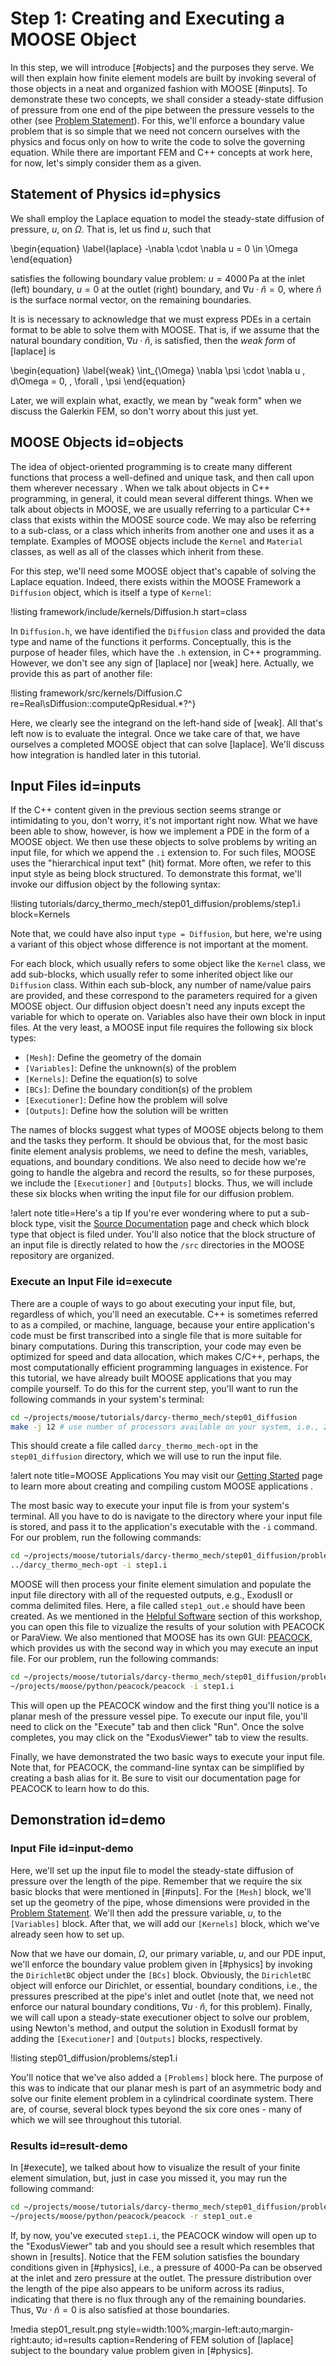 # Step 1: Creating and Executing a MOOSE Object

In this step, we will introduce [#objects] and the purposes they serve. We will then explain how finite element models are built by invoking several of those objects in a neat and organized fashion with MOOSE [#inputs].
To demonstrate these two concepts, we shall consider a steady-state diffusion of pressure from one end of the pipe between the pressure vessels to the other (see [Problem Statement](tutorial.md#problem)). For this, we'll enforce a boundary value problem that is so simple that we need not concern ourselves with the physics and focus only on how to write the code to solve the governing equation. While there are important FEM and C++ concepts at work here, for now, let's simply consider them as a given.

## Statement of Physics id=physics

We shall employ the Laplace equation to model the steady-state diffusion of pressure, $u$, on $\Omega$. That is, let us find $u$, such that

\begin{equation}
\label{laplace}
-\nabla \cdot \nabla u = 0 \in \Omega
\end{equation}

satisfies the following boundary value problem: $u = 4000 \, \textrm{Pa}$ at the inlet (left) boundary, $u = 0$ at the outlet (right) boundary, and $\nabla u \cdot \hat{n} = 0$, where $\hat{n}$ is the surface normal vector, on the remaining boundaries.

It is is necessary to acknowledge that we must express PDEs in a certain format to be able to solve them with MOOSE. That is, if we assume that the natural boundary condition, $\nabla u \cdot \hat{n}$, is satisfied, then the *weak form* of [laplace] is

\begin{equation}
\label{weak}
\int_{\Omega} \nabla \psi \cdot \nabla u \, d\Omega = 0, \, \forall \, \psi
\end{equation}

Later, we will explain what, exactly, we mean by "weak form" when we discuss the Galerkin FEM, so don't worry about this just yet.

## MOOSE Objects id=objects

The idea of object-oriented programming is to create many different functions that process a well-defined and unique task, and then call upon them wherever necessary <!--Provide link to discussion of OOP somewhere on the website here-->. When we talk about objects in C++ programming, in general, it could mean several different things. When we talk about objects in MOOSE, we are usually referring to a particular C++ class that exists within the MOOSE source code. We may also be referring to a sub-class, or a class which inherits from another one and uses it as a template. Examples of MOOSE objects include the `Kernel` and `Material` classes, as well as all of the classes which inherit from these.

For this step, we'll need some MOOSE object that's capable of solving the Laplace equation. Indeed, there exists within the MOOSE Framework a `Diffusion` object, which is itself a type of `Kernel`:

!listing framework/include/kernels/Diffusion.h
         start=class

In `Diffusion.h`, we have identified the `Diffusion` class and provided the data type and name of the functions it performs. Conceptually, this is the purpose of header files, which have the `.h` extension, in C++ programming. However, we don't see any sign of [laplace] nor [weak] here. Actually, we provide this as part of another file:

!listing framework/src/kernels/Diffusion.C
         re=Real\sDiffusion::computeQpResidual.*?^}

Here, we clearly see the integrand on the left-hand side of [weak]. All that's left now is to evaluate the integral. Once we take care of that, we have ourselves a completed MOOSE object that can solve [laplace]. We'll discuss how integration is handled later in this tutorial.

## Input Files id=inputs

If the C++ content given in the previous section seems strange or intimidating to you, don't worry, it's not important right now. What we have been able to show, however, is how we implement a PDE in the form of a MOOSE object. We then use these objects to solve problems by writing an input file, for which we append the `.i` extension to. For such files, MOOSE uses the "hierarchical input text" (hit) format. More often, we refer to this input style as being block structured. To demonstrate this format, we'll invoke our diffusion object by the following syntax:

!listing tutorials/darcy_thermo_mech/step01_diffusion/problems/step1.i block=Kernels

Note that, we could have also input `type = Diffusion`, but here, we're using a variant of this object whose difference is not important at the moment.

For each block, which usually refers to some object like the `Kernel` class, we add sub-blocks, which usually refer to some inherited object like our `Diffusion` class. Within each sub-block, any number of name/value pairs are provided, and these correspond to the parameters required for a given MOOSE object. Our diffusion object doesn't need any inputs except the variable for which to operate on. Variables also have their own block in input files. At the very least, a MOOSE input file requires the following six block types:

- `[Mesh]`: Define the geometry of the domain
- `[Variables]`: Define the unknown(s) of the problem
- `[Kernels]`: Define the equation(s) to solve
- `[BCs]`: Define the boundary condition(s) of the problem
- `[Executioner]`: Define how the problem will solve
- `[Outputs]`: Define how the solution will be written

The names of blocks suggest what types of MOOSE objects belong to them and the tasks they perform. It should be obvious that, for the most basic finite element analysis problems, we need to define the mesh, variables, equations, and boundary conditions. We also need to decide how we're going to handle the algebra and record the results, so for these purposes, we include the `[Executioner]` and `[Outputs]` blocks. Thus, we will include these six blocks when writing the input file for our diffusion problem.

!alert note title=Here's a tip
If you're ever wondering where to put a sub-block type, visit the [Source Documentation](source/index.md) page and check which block type that object is filed under. You'll also notice that the block structure of an input file is directly related to how the `/src` directories in the MOOSE repository are organized.

### Execute an Input File id=execute

There are a couple of ways to go about executing your input file, but, regardless of which, you'll need an executable. C++ is sometimes referred to as a compiled, or machine, language, because your entire application's code must be first transcribed into a single file that is more suitable for binary computations. During this transcription, your code may even be optimized for speed and data allocation, which makes C/C++, perhaps, the most computationally efficient programming languages in existence. For this tutorial, we have already built MOOSE applications that you may compile yourself. To do this for the current step, you'll want to run the following commands in your system's terminal:

```bash
cd ~/projects/moose/tutorials/darcy-thermo_mech/step01_diffusion
make -j 12 # use number of processors available on your system, i.e., 2, 4, ..., 12, or <N_procs>
```

This should create a file called `darcy_thermo_mech-opt` in the `step01_diffusion` directory, which we will use to run the input file.

!alert note title=MOOSE Applications
You may visit our [Getting Started](getting_started/index.md) page to learn more about creating and compiling custom MOOSE applications <!--also mention C++ appendix if I create one and talk about make files and compiling-->.

The most basic way to execute your input file is from your system's terminal. All you have to do is navigate to the directory where your input file is stored, and pass it to the application's executable with the `-i` command. For our problem, run the following commands:

```bash
cd ~/projects/moose/tutorials/darcy-thermo_mech/step01_diffusion/problems
../darcy_thermo_mech-opt -i step1.i
```

MOOSE will then process your finite element simulation and populate the input file directory with all of the requested outputs, e.g., ExodusII or comma delimited files. Here, a file called `step1_out.e` should have been created. As we mentioned in the [Helpful Software](workshop.md#helpful-software) section of this workshop, you can open this file to vizualize the results of your solution with PEACOCK or ParaView. We also mentioned that MOOSE has its own GUI: [PEACOCK](application_usage/peacock.md), which provides us with the second way in which you may execute an input file. For our problem, run the following commands:

```bash
cd ~/projects/moose/tutorials/darcy-thermo_mech/step01_diffusion/problems
~/projects/moose/python/peacock/peacock -i step1.i
```

This will open up the PEACOCK window and the first thing you'll notice is a planar mesh of the pressure vessel pipe. To execute our input file, you'll need to click on the "Execute" tab and then click "Run". Once the solve completes, you may click on the "ExodusViewer" tab to view the results<!--I should provide a graphic for this-->.

Finally, we have demonstrated the two basic ways to execute your input file. Note that, for PEACOCK, the command-line syntax can be simplified by creating a bash alias for it. Be sure to visit our documentation page for PEACOCK to learn how to do this.

## Demonstration id=demo

### Input File id=input-demo

Here, we'll set up the input file to model the steady-state diffusion of pressure over the length of the pipe. Remember that we require the six basic blocks that were mentioned in [#inputs].
For the `[Mesh]` block, we'll set up the geometry of the pipe, whose dimensions were provided in the [Problem Statement](tutorial.md#problem). We'll then add the pressure variable, $u$, to the `[Variables]` block. After that, we will add our `[Kernels]` block, which we've already seen how to set up.

Now that we have our domain, $\Omega$, our primary variable, $u$, and our PDE input, we'll enforce the boundary value problem given in [#physics] by invoking the `DirichletBC` object under the `[BCs]` block. Obviously, the `DirichletBC` object will enforce our Dirichlet, or essential, boundary conditions, i.e., the pressures prescribed at the pipe's inlet and outlet (note that, we need not enforce our natural boundary conditions, $\nabla u \cdot \hat{n}$, for this problem). Finally, we will call upon a steady-state executioner object to solve our problem, using Newton's method, and output the solution in ExodusII format by adding the `[Executioner]` and `[Outputs]` blocks, respectively.

!listing step01_diffusion/problems/step1.i

You'll notice that we've also added a `[Problems]` block here. The purpose of this was to indicate that our planar mesh is part of an asymmetric body and solve our finite element problem in a cylindrical coordinate system. There are, of course, several block types beyond the six core ones - many of which we will see throughout this tutorial.

### Results id=result-demo

In [#execute], we talked about how to visualize the result of your finite element simulation, but, just in case you missed it, you may run the following command:

```bash
cd ~/projects/moose/tutorials/darcy-thermo_mech/step01_diffusion/problems
~/projects/moose/python/peacock/peacock -r step1_out.e
```

If, by now, you've executed `step1.i`, the PEACOCK window will open up to the "ExodusViewer" tab and you should see a result which resembles that shown in [results]. Notice that the FEM solution satisfies the boundary conditions given in [#physics], i.e., a pressure of 4000-Pa can be observed at the inlet and zero pressure at the outlet. The pressure distribution over the length of the pipe also appears to be uniform across its radius, indicating that there is no flux through any of the remaining boundaries. Thus, $\nabla u \cdot \hat{n} = 0$ is also satisfied at those boundaries.

!media step01_result.png
       style=width:100%;margin-left:auto;margin-right:auto;
       id=results
       caption=Rendering of FEM solution of [laplace] subject to the boundary value problem given in [#physics].
<!--this image needs to be cropped - way too much white space-->
